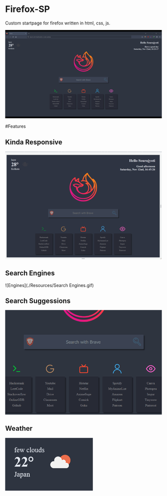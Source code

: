 # Firefox-SP
Custom startpage for firefox written in html, css, js.

![Preview](./Resources/Homepage.png)

#Features
## Kinda Responsive
![Responsive](./Resources/Responsive.gif)

## Search Engines
![Engines](./Resources/Search Engines.gif)

## Search Suggessions
![Suggestions](./Resources/Suggessions.gif)

## Weather
![Weather](./Resources/Weather.png)
